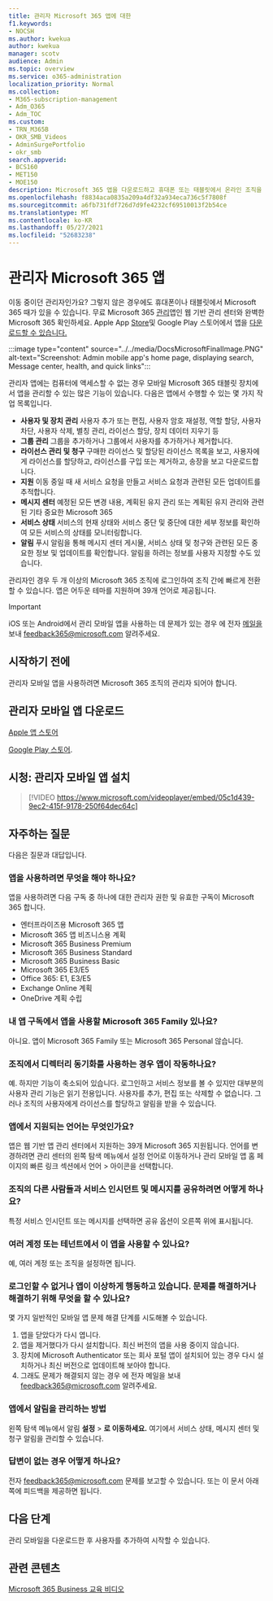 ```yaml
---
title: 관리자 Microsoft 365 앱에 대한
f1.keywords:
- NOCSH
ms.author: kwekua
author: kwekua
manager: scotv
audience: Admin
ms.topic: overview
ms.service: o365-administration
localization_priority: Normal
ms.collection:
- M365-subscription-management
- Adm_O365
- Adm_TOC
ms.custom:
- TRN_M365B
- OKR_SMB_Videos
- AdminSurgePortfolio
- okr_smb
search.appverid:
- BCS160
- MET150
- MOE150
description: Microsoft 365 앱을 다운로드하고 휴대폰 또는 태블릿에서 온라인 조직을 관리하는 방법을 배워야 합니다.
ms.openlocfilehash: f8834aca0835a209a4df32a934eca736c5f7808f
ms.sourcegitcommit: a6fb731fdf726d7d9fe4232cf69510013f2b54ce
ms.translationtype: MT
ms.contentlocale: ko-KR
ms.lasthandoff: 05/27/2021
ms.locfileid: "52683238"
---
```

# <a name="about-the-microsoft-365-admin-mobile-app"></a>관리자 Microsoft 365 앱

이동 중이던 관리자인가요? 그렇지 않은 경우에도 휴대폰이나 태블릿에서 Microsoft 365 때가 있을 수 있습니다. 무료 Microsoft 365 [관리](https://go.microsoft.com/fwlink/?LinkID=627216)앱인 웹 기반 관리 센터와 완벽한 Microsoft 365 확인하세요. Apple App [Store](https://apps.apple.com/app/apple-store/id761397963?pt=80423&ct=docsaboutadminapp&mt=8)및 Google Play 스토어에서 앱을 [다운로드할 수 있습니다.](https://play.google.com/store/apps/details?id=com.ms.office365admin&referrer=utm_source%3Ddocsaboutadminapp%26utm_campaign%25docsaboutadminapp)

:::image type="content" source="../../media/DocsMicrosoftFinalImage.PNG" alt-text="Screenshot: Admin mobile app's home page, displaying search, Message center, health, and quick links":::

관리자 앱에는 컴퓨터에 액세스할 수 없는 경우 모바일 Microsoft 365 태블릿 장치에서 앱을 관리할 수 있는 많은 기능이 있습니다. 다음은 앱에서 수행할 수 있는 몇 가지 작업 목록입니다.

- **사용자 및 장치 관리** 사용자 추가 또는 편집, 사용자 암호 재설정, 역할 할당, 사용자 차단, 사용자 삭제, 별칭 관리, 라이선스 할당, 장치 데이터 지우기 등
- **그룹 관리** 그룹을 추가하거나 그룹에서 사용자를 추가하거나 제거합니다.
- **라이선스 관리 및 청구** 구매한 라이선스 및 할당된 라이선스 목록을 보고, 사용자에게 라이선스를 할당하고, 라이선스를 구입 또는 제거하고, 송장을 보고 다운로드합니다.
- **지원** 이동 중일 때 새 서비스 요청을 만들고 서비스 요청과 관련된 모든 업데이트를 추적합니다.
- **메시지 센터** 예정된 모든 변경 내용, 계획된 유지 관리 또는 계획된 유지 관리와 관련된 기타 중요한 Microsoft 365
- **서비스 상태** 서비스의 현재 상태와 서비스 중단 및 중단에 대한 세부 정보를 확인하여 모든 서비스의 상태를 모니터링합니다.
- **알림** 푸시 알림을 통해 메시지 센터 게시물, 서비스 상태 및 청구와 관련된 모든 중요한 정보 및 업데이트를 확인합니다. 알림을 하려는 정보를 사용자 지정할 수도 있습니다.

관리자인 경우 두 개 이상의 Microsoft 365 조직에 로그인하여 조직 간에 빠르게 전환할 수 있습니다. 앱은 어두운 테마를 지원하며 39개 언어로 제공됩니다.
  
> [!IMPORTANT]
> iOS 또는 Android에서 관리 모바일 앱을 사용하는 데 문제가 있는 경우 에 전자 [메일을](mailto:feedback365@microsoft.com) 보내 feedback365@microsoft.com 알려주세요.

## <a name="before-you-begin"></a>시작하기 전에

관리자 모바일 앱을 사용하려면 Microsoft 365 조직의 관리자 되어야 합니다.
  
## <a name="download-the-admin-mobile-app"></a>관리자 모바일 앱 다운로드

[Apple 앱 스토어](https://apps.apple.com/app/apple-store/id761397963?pt=80423&ct=docsaboutadminapp&mt=8) 

[Google Play 스토어](https://play.google.com/store/apps/details?id=com.ms.office365admin&referrer=utm_source%3Ddocsaboutadminapp%26utm_campaign%25docsaboutadminapp).
  
## <a name="watch-install-the-admin-mobile-app"></a>시청: 관리자 모바일 앱 설치

> [!VIDEO https://www.microsoft.com/videoplayer/embed/05c1d439-9ec2-415f-9178-250f64dec64c]

## <a name="frequently-asked-questions"></a>자주하는 질문

다음은 질문과 대답입니다.
  
### <a name="what-do-i-need-to-do-to-be-able-to-use-the-app"></a>앱을 사용하려면 무엇을 해야 하나요?

앱을 사용하려면 다음 구독 중 하나에 대한 관리자 권한 및 유효한 구독이 Microsoft 365 합니다.

- 엔터프라이즈용 Microsoft 365 앱
- Microsoft 365 앱 비즈니스용 계획
- Microsoft 365 Business Premium
- Microsoft 365 Business Standard
- Microsoft 365 Business Basic
- Microsoft 365 E3/E5
- Office 365: E1, E3/E5
- Exchange Online 계획
- OneDrive 계획 수립
  
### <a name="can-i-use-the-app-with-my-microsoft-365-family-subscription"></a>내 앱 구독에서 앱을 사용할 Microsoft 365 Family 있나요?

아니요. 앱이 Microsoft 365 Family 또는 Microsoft 365 Personal 않습니다.

### <a name="will-the-app-work-if-my-organization-has-directory-synchronization-enabled"></a>조직에서 디렉터리 동기화를 사용하는 경우 앱이 작동하나요?

예. 하지만 기능이 축소되어 있습니다. 로그인하고 서비스 정보를 볼 수 있지만 대부분의 사용자 관리 기능은 읽기 전용입니다. 사용자를 추가, 편집 또는 삭제할 수 없습니다. 그러나 조직의 사용자에게 라이선스를 할당하고 알림을 받을 수 있습니다.
  
### <a name="what-languages-are-supported-by-the-app"></a>앱에서 지원되는 언어는 무엇인가요?

앱은 웹 기반 앱 관리 센터에서 지원하는 39개 Microsoft 365 지원됩니다. 언어를 변경하려면 관리 센터의 왼쪽 탐색 메뉴에서 설정 언어로 이동하거나 관리 모바일 앱 홈 페이지의 빠른 링크 섹션에서 언어  >   아이콘을 선택합니다.  
  
### <a name="how-can-i-share-the-service-incidents-and-messages-with-the-rest-of-my-organization"></a>조직의 다른 사람들과 서비스 인시던트 및 메시지를 공유하려면 어떻게 하나요?

특정 서비스 인시던트 또는 메시지를 선택하면 공유 옵션이 오른쪽 위에 표시됩니다.
  
### <a name="can-i-use-this-app-with-multiple-accounts-or-tenants"></a>여러 계정 또는 테넌트에서 이 앱을 사용할 수 있나요?

예, 여러 계정 또는 조직을 설정하면 됩니다.

### <a name="im-unable-to-login-or-my-app-is-acting-funny-what-can-i-do-to-troubleshoot-or-fix-the-issue"></a>로그인할 수 없거나 앱이 이상하게 행동하고 있습니다. 문제를 해결하거나 해결하기 위해 무엇을 할 수 있나요?

몇 가지 일반적인 모바일 앱 문제 해결 단계를 시도해볼 수 있습니다.

1. 앱을 닫았다가 다시 엽니다.
1. 앱을 제거했다가 다시 설치합니다. 최신 버전의 앱을 사용 중이지 않습니다.
1. 장치에 Microsoft Authenticator 또는 회사 포털 앱이 설치되어 있는 경우 다시 설치하거나 최신 버전으로 업데이트해 보아야 합니다.
1. 그래도 문제가 해결되지 않는 경우 에 전자 메일을 보내 feedback365@microsoft.com 알려주세요.

### <a name="how-do-i-manage-notifications-in-the-app"></a>앱에서 알림을 관리하는 방법

왼쪽 탐색 메뉴에서 알림 **설정**  >  **로 이동하세요.** 여기에서 서비스 상태, 메시지 센터 및 청구 알림을 관리할 수 있습니다.

### <a name="what-do-i-do-if-my-question-isnt-answered"></a>답변이 없는 경우 어떻게 하나요?

전자 [feedback365@microsoft.com](mailto:feedback365@microsoft.com) 문제를 보고할 수 있습니다. 또는 이 문서 아래쪽에 피드백을 제공하면 됩니다.

## <a name="next-steps"></a>다음 단계

관리 모바일을 다운로드한 후 사용자를 추가하여 시작할 수 있습니다.
  
## <a name="related-content"></a>관련 콘텐츠

[Microsoft 365 Business 교육 비디오](../../business-video/index.yml)
